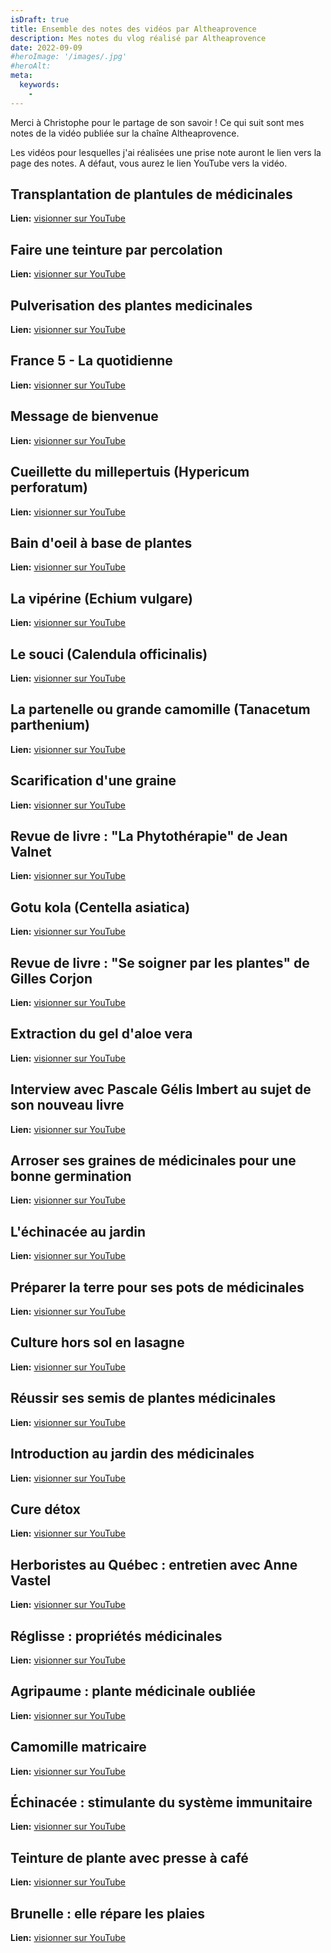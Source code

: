 ```yaml
---
isDraft: true
title: Ensemble des notes des vidéos par Altheaprovence
description: Mes notes du vlog réalisé par Altheaprovence
date: 2022-09-09
#heroImage: '/images/.jpg'
#heroAlt:
meta:
  keywords:
    -
---
```


Merci à Christophe pour le partage de son savoir !
Ce qui suit sont mes notes de la vidéo publiée sur la chaîne Altheaprovence.

Les vidéos pour lesquelles j'ai réalisées une prise note auront le lien vers la page des notes.
A défaut, vous aurez le lien YouTube vers la vidéo.

## Transplantation de plantules de médicinales

**Lien:** [visionner sur YouTube](https://www.youtube.com/watch?v=5-Ap3eq8ync)

## Faire une teinture par percolation

**Lien:** [visionner sur YouTube](https://www.youtube.com/watch?v=g6CnWK0ZaFY)

## Pulverisation des plantes medicinales

**Lien:** [visionner sur YouTube](https://www.youtube.com/watch?v=-pwbKV-gyQs)

## France 5 - La quotidienne

**Lien:** [visionner sur YouTube](https://www.youtube.com/watch?v=GzExgeCHy0s)

## Message de bienvenue

**Lien:** [visionner sur YouTube](https://www.youtube.com/watch?v=SHXwMzKdVt8)

## Cueillette du millepertuis (Hypericum perforatum)

**Lien:** [visionner sur YouTube](https://www.youtube.com/watch?v=ZOmeJOu_E7U)

## Bain d'oeil à base de plantes

**Lien:** [visionner sur YouTube](https://www.youtube.com/watch?v=wiusdQbPn2U)

## La vipérine (Echium vulgare)

**Lien:** [visionner sur YouTube](https://www.youtube.com/watch?v=dOkPggCRiYg)

## Le souci (Calendula officinalis)

**Lien:** [visionner sur YouTube](https://www.youtube.com/watch?v=kEmi_zFcIgo)

## La partenelle ou grande camomille (Tanacetum parthenium)

**Lien:** [visionner sur YouTube](https://www.youtube.com/watch?v=qwm_PTlyscs)

## Scarification d'une graine

**Lien:** [visionner sur YouTube](https://www.youtube.com/watch?v=9n-oNCrzip4)

## Revue de livre : "La Phytothérapie" de Jean Valnet

**Lien:** [visionner sur YouTube](https://www.youtube.com/watch?v=uhmUWm2OKv8)

## Gotu kola (Centella asiatica)

**Lien:** [visionner sur YouTube](https://www.youtube.com/watch?v=OOGEjsxTuBc)

## Revue de livre : "Se soigner par les plantes" de Gilles Corjon

**Lien:** [visionner sur YouTube](https://www.youtube.com/watch?v=6ZSNyqyUpp8)

## Extraction du gel d'aloe vera

**Lien:** [visionner sur YouTube](https://www.youtube.com/watch?v=T98Uhdiw-hg)

## Interview avec Pascale Gélis Imbert au sujet de son nouveau livre

**Lien:** [visionner sur YouTube](https://www.youtube.com/watch?v=f6ADOc_jE-0)

## Arroser ses graines de médicinales pour une bonne germination

**Lien:** [visionner sur YouTube](https://www.youtube.com/watch?v=ngsL5OFOesM)

## L'échinacée au jardin

**Lien:** [visionner sur YouTube](https://www.youtube.com/watch?v=vxkYwdoEIMw)

## Préparer la terre pour ses pots de médicinales

**Lien:** [visionner sur YouTube](https://www.youtube.com/watch?v=uYSpXdMBYsE)

## Culture hors sol en lasagne

**Lien:** [visionner sur YouTube](https://www.youtube.com/watch?v=0QJNLxvu8dE)

## Réussir ses semis de plantes médicinales

**Lien:** [visionner sur YouTube](https://www.youtube.com/watch?v=Va2g5nsSlEQ)

## Introduction au jardin des médicinales

**Lien:** [visionner sur YouTube](https://www.youtube.com/watch?v=Ec0snPKA9Yk)

## Cure détox

**Lien:** [visionner sur YouTube](https://www.youtube.com/watch?v=EjxogosvpfI)

## Herboristes au Québec : entretien avec Anne Vastel

**Lien:** [visionner sur YouTube](https://www.youtube.com/watch?v=H5DTIYFLUpc)

## Réglisse : propriétés médicinales

**Lien:** [visionner sur YouTube](https://www.youtube.com/watch?v=5B0mp2esd_M)

## Agripaume : plante médicinale oubliée

**Lien:** [visionner sur YouTube](https://www.youtube.com/watch?v=ua1b6V3jFMs)

## Camomille matricaire

**Lien:** [visionner sur YouTube](https://www.youtube.com/watch?v=PFLcMFdXST4)

## Échinacée : stimulante du système immunitaire

**Lien:** [visionner sur YouTube](https://www.youtube.com/watch?v=yOXoPoWwnOg)

## Teinture de plante avec presse à café

**Lien:** [visionner sur YouTube](https://www.youtube.com/watch?v=H-V9Fj8siZo)

## Brunelle : elle répare les plaies

**Lien:** [visionner sur YouTube](https://www.youtube.com/watch?v=REm5vj4JYd8)
